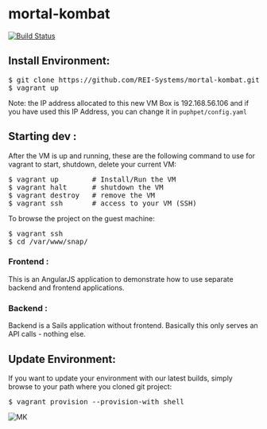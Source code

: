 # mortal-kombat
[![Build Status](https://travis-ci.org/REI-Systems/mortal-kombat.svg?branch=develop)](https://travis-ci.org/REI-Systems/mortal-kombat)

## Install Environment:

<pre>
$ git clone https://github.com/REI-Systems/mortal-kombat.git
$ vagrant up
</pre>


Note: the IP address allocated to this new VM Box is 192.168.56.106 and if you have used this IP Address, you can change it in `puphpet/config.yaml`

## Starting dev :

After the VM is up and running, these are the following command to use for vagrant to start, shutdown, delete your current VM:

<pre>
$ vagrant up        # Install/Run the VM
$ vagrant halt      # shutdown the VM
$ vagrant destroy   # remove the VM
$ vagrant ssh       # access to your VM (SSH)
</pre>

To browse the project on the guest machine:

<pre>
$ vagrant ssh
$ cd /var/www/snap/
</pre>

### Frontend :

This is an AngularJS application to demonstrate how to use separate backend and frontend applications. 

### Backend :

Backend is a Sails application without frontend. Basically this only serves an API calls - nothing else.

## Update Environment:

If you want to update your environment with our latest builds, simply browse to your path where you cloned git project:

<pre>
$ vagrant provision --provision-with shell
</pre>

![MK](webapp/assets/images/mk.jpg)